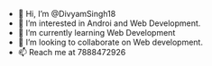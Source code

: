 - 👋 Hi, I’m @DivyamSingh18
- 👀 I’m interested in Androi and Web Development.
- 🌱 I’m currently learning Web Development
- 💞️ I’m looking to collaborate on Web development.
- 📫 Reach me at 7888472926

<!---
DivyamSingh18/DivyamSingh18 is a ✨ special ✨ repository because its `README.md` (this file) appears on your GitHub profile.
You can click the Preview link to take a look at your changes.
--->
